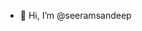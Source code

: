 - 👋 Hi, I’m @seeramsandeep


<!---
seeramsandeep/seeramsandeep is a ✨ special ✨ repository because its `README.md` (this file) appears on your GitHub profile.
You can click the Preview link to take a look at your changes.
--->
